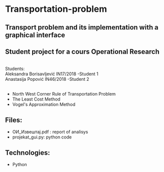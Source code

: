 # Transportation-problem
## Transport problem and its implementation with a graphical interface
## Student project for a cours Operational Research
<br>
Students: <br>
Aleksandra Borisavljević IN17/2018 -Student 1 <br>
Anastasija Popović IN46/2018 -Student 2 <br>
<br>

<ul>
  <li>North West Corner Rule of Transportation Problem</li>
  <li>The Least Cost Method</li>
  <li>Vogel's Approximation Method </li>
</ul>

<h2>Files:</h2>
<ul>
  <li>ОИ_Извештај.pdf : report of analisys</li>
  <li>projekat_gui.py: python code</li>
</ul>

<h2>Technologies:</h2>
<ul>
  <li>Python</li>
</ul>

